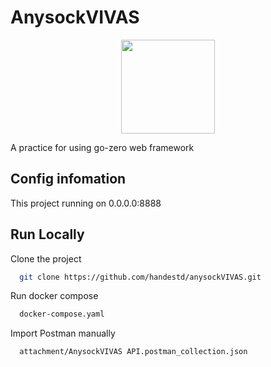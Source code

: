 
# AnysockVIVAS
<p align="center">
<img align="center" width="150px" src="https://raw.githubusercontent.com/zeromicro/zero-doc/main/doc/images/go-zero.png">
</p>
A practice for using go-zero web framework


## Config infomation

This project running on 0.0.0.0:8888

## Run Locally

Clone the project

```bash
  git clone https://github.com/handestd/anysockVIVAS.git
```

Run docker compose

```bash
  docker-compose.yaml
```

Import Postman manually

```bash
  attachment/AnysockVIVAS API.postman_collection.json
```



